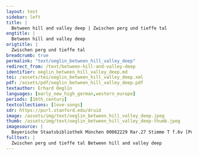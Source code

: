 ```yaml
---
layout: text
sidebar: left
title: |
  Between hill and valley deep | Zwischen perg und tieffe tal
engtitle: |
  Between hill and valley deep
origtitle: |
  Zwischen perg und tieffe tal
breadcrumb: true
permalink: "text/oeglin_between_hill_valley_deep"
redirect_from: /text/between-hill-and-valley-deep
identifier: oeglin_between_hill_valley_deep.md
tei: /assets/tei/oeglin_between_hill_valley_deep.xml
pdf: /assets/pdf/oeglin_between_hill_valley_deep.pdf
textauthor: Erhard Oeglin
languages: [early_new_high_german,western_europe]
periods: [16th_century]
textcollections: [love-songs]
sdr: https://purl.stanford.edu/druid 
image: /assets/img/text/oeglin_between_hill_valley_deep.jpeg
thumb: /assets/img/text/oeglin_between_hill_valley_deep-thumb.jpeg
imagesource: |
  Bayerische Staatsbibliothek München 00082229 Rar.27 Stimme T f.6v [Public Domain]
fulltext: |
  Zwischen perg und tieffe tal Between hill and valley deep                  = transcription  = translation     
---
```

